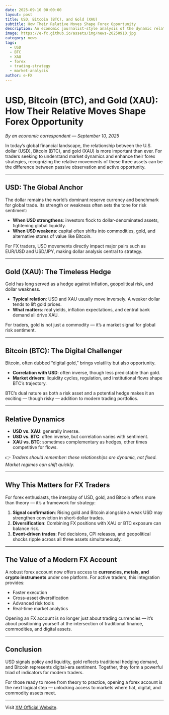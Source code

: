 ```yaml
---
date: 2025-09-10 00:00:00
layout: post
title: USD, Bitcoin (BTC), and Gold (XAU)
subtitle: How Their Relative Moves Shape Forex Opportunity
description: An economic journalist-style analysis of the dynamic relationship between the U.S. dollar (USD), Bitcoin (BTC), and gold (XAU). Learn how their correlations shape trading strategies and why opening a forex account gives traders a competitive edge.
image: https://e-fx.github.io/assets/img/news-20250910.jpg
category: news
tags:
  - USD
  - BTC
  - XAU
  - forex
  - trading-strategy
  - market-analysis
author: e-FX
---
```


# USD, Bitcoin (BTC), and Gold (XAU): How Their Relative Moves Shape Forex Opportunity

*By an economic correspondent — September 10, 2025*

In today’s global financial landscape, the relationship between the U.S. dollar (USD), Bitcoin (BTC), and gold (XAU) is more important than ever. For traders seeking to understand market dynamics and enhance their forex strategies, recognizing the relative movements of these three assets can be the difference between passive observation and active opportunity.

---

## USD: The Global Anchor

The dollar remains the world’s dominant reserve currency and benchmark for global trade. Its strength or weakness often sets the tone for risk sentiment:

- **When USD strengthens**: investors flock to dollar-denominated assets, tightening global liquidity.  
- **When USD weakens**: capital often shifts into commodities, gold, and alternative stores of value like Bitcoin.

For FX traders, USD movements directly impact major pairs such as EUR/USD and USD/JPY, making dollar analysis central to strategy.

---

## Gold (XAU): The Timeless Hedge

Gold has long served as a hedge against inflation, geopolitical risk, and dollar weakness.  

- **Typical relation**: USD and XAU usually move inversely. A weaker dollar tends to lift gold prices.  
- **What matters**: real yields, inflation expectations, and central bank demand all drive XAU.  

For traders, gold is not just a commodity — it’s a market signal for global risk sentiment.

---

## Bitcoin (BTC): The Digital Challenger

Bitcoin, often dubbed “digital gold,” brings volatility but also opportunity.  

- **Correlation with USD**: often inverse, though less predictable than gold.  
- **Market drivers**: liquidity cycles, regulation, and institutional flows shape BTC’s trajectory.  

BTC’s dual nature as both a risk asset and a potential hedge makes it an exciting — though risky — addition to modern trading portfolios.

---

## Relative Dynamics

- **USD vs. XAU**: generally inverse.  
- **USD vs. BTC**: often inverse, but correlation varies with sentiment.  
- **XAU vs. BTC**: sometimes complementary as hedges, other times competitive for flows.  

👉 *Traders should remember: these relationships are dynamic, not fixed. Market regimes can shift quickly.*

---

## Why This Matters for FX Traders

For forex enthusiasts, the interplay of USD, gold, and Bitcoin offers more than theory — it’s a framework for strategy:  

1. **Signal confirmation**: Rising gold and Bitcoin alongside a weak USD may strengthen conviction in short-dollar trades.  
2. **Diversification**: Combining FX positions with XAU or BTC exposure can balance risk.  
3. **Event-driven trades**: Fed decisions, CPI releases, and geopolitical shocks ripple across all three assets simultaneously.  

---

## The Value of a Modern FX Account

A robust forex account now offers access to **currencies, metals, and crypto instruments** under one platform. For active traders, this integration provides:  

- Faster execution  
- Cross-asset diversification  
- Advanced risk tools  
- Real-time market analytics  

Opening an FX account is no longer just about trading currencies — it’s about positioning yourself at the intersection of traditional finance, commodities, and digital assets.

---

## Conclusion

USD signals policy and liquidity, gold reflects traditional hedging demand, and Bitcoin represents digital-era sentiment. Together, they form a powerful triad of indicators for modern traders.  

For those ready to move from theory to practice, opening a forex account is the next logical step — unlocking access to markets where fiat, digital, and commodity assets meet.  

---


Visit [XM Official Website](https://clicks.pipaffiliates.com/c?c=550036&l=en&p=0).